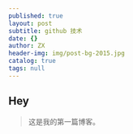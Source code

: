 ```yaml
---
published: true
layout: post
subtitle: github 技术
date: {}
author: ZX
header-img: img/post-bg-2015.jpg
catalog: true
tags: null
---
```



## Hey
>这是我的第一篇博客。
